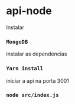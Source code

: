 # api-node

Instalar 
### `MongoDB`

instalar as dependencias
### `Yarn install`

iniciar a api na porta 3001 
### `node src/index.js`
